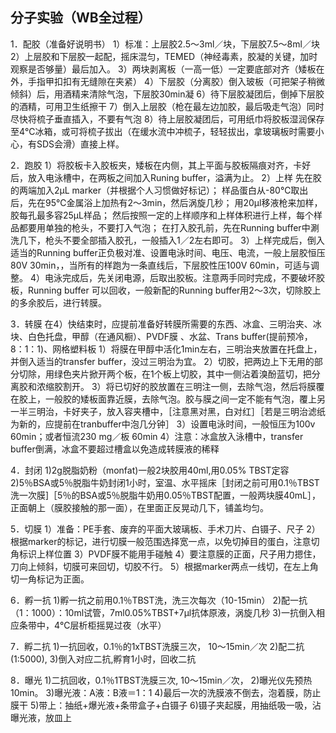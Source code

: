 ## 分子实验（WB全过程）
1．配胶（准备好说明书）
1）标准：上层胶2.5～3ml／块，下层胶7.5～8ml／块
2）上层胶和下层胶一起配，摇床混匀，TEMED（神经毒素，胶凝的关键，加时观察是否够量）最后加入。
3）两块剥离板（一高一低）一定要底部对齐（矮板在外，手指甲扣扣有无缝隙在夹紧）
4）下层胶（分离胶）倒入玻板（可把架子稍微倾斜）后，用酒精来清除气泡，下层胶30min凝
6）待下层胶凝团后，倒掉下层胶的酒精，可用卫生纸擦干
7）倒入上层胶（枪在最左边加胶，最后吸走气泡）同时尽快将梳子垂直插入，不要有气泡
8）待上层胶凝团后，可用纸巾将胶板湿润保存至4℃冰箱，或可将梳子拔出（在缓水流中冲梳子，轻轻拔出，拿玻璃板时需要小心，有SDS会滑）直接上样。

2．跑胶
1）将胶板卡入胶板夹，矮板在内侧，其上平面与胶板隔痕对齐，卡好后，放入电泳槽中，在两板之间加入Runing buffer，溢满为止。
2）上样
先在胶的两端加入2μL marker（并根据个人习惯做好标记）；
样品蛋白从-80℃取出后，先在95℃金属浴上加热有2～3min，然后涡旋几秒；
用20μl移液枪来加样，胶每孔最多容25μL样品；
然后按照一定的上样顺序和上样体积进行上样，每个样品都要用单独的枪头，不要打入气泡；
在打入胶孔前，先在Running buffer中涮洗几下，枪头不要全部插入胶孔，一般插入1／2左右即可。
3）上样完成后，倒入适当的Running buffer正负极对准、设置电泳时间、电压、电流，一般上层胶恒压80V 30min，，当所有的样跑为一条直线后，下层胶性压100V 60min，可适与调整。
4）电泳完成后，先关闭电源，后取出胶板。注意两手同时完成，不要破坏胶板，Running buffer 可以回收，一般新配的Running buffer用2～3次，切除胶上的多余胶后，进行转膜。

3．转膜
在4）快结束时，应提前准备好转膜所需要的东西、冰盒、三明治夹、冰块、白色托盘，甲醇（在通风橱）、PVDF膜 、水盆、Trans buffer(提前预冷，8：1：1)、网格塑料板
1）将膜在甲醇中活化1min左右，三明治夹放置在托盘上，并倒入适当的transfer buffer，没过三明治为宜。
2）切胶，把两边上下无用的部分切除，用绿色夹片掀开两个板，在1个板上切胶，其中一侧沾着溴酚蓝切，把分离胶和浓缩胶割开。
3）将已切好的胶放置在三明注一侧，去除气泡，然后将膜覆在胶上，一般胶的矮板面靠近膜，去除气泡。胶与膜之间一定不能有气泡，覆上另一半三明治，卡好夹子，放入容夹槽中，［注意黑对黑，白对红］［若是三明治滤纸为新的，应提前在tranbuffer中泡几分钟］
3）设置电泳时间，一般恒压为100v 60min；或者恒流230 mg／板 60min
4）注意：冰盒放入泳槽中，transfer buffer倒满，冰盒不要超过槽盒以免造成转膜液的稀释

4．封闭
1)2g脱脂奶粉（monfat)一般2块胶用40ml,用0.05% TBST定容
2)5％BSA或5％脱脂牛奶封闭1小时，室温、水平摇床［封闭之前可用0.1％TBST洗一次膜]［5％的BSA或5％脱脂牛奶用0.05％TBST配置，一般两块膜40mL］，正面朝上（膜胶接触的那一面），在里面正反晃动几下，铺盖均匀。

5．切膜
1）准备：PE手套、废弃的平面大玻璃板、手术刀片、白镊子、尺子
2）根据marker的标记，进行切膜一般范围选择宽一点，以免切掉目的蛋白，注意切角标识上样位置
3）PVDF膜不能用手碰触
4）要注意膜的正面，尺子用力摁住，刀向上倾斜，切膜可来回切，切胶不行。
5）根据marker两点一线切，在左上角切一角标记为正面。

6．孵一抗
1)孵一抗之前用0.1％TBST洗，洗三次每次（10-15min）
2)配一抗（1：1000）：10ml试管，7ml0.05%TBST+7μl抗体原液，涡旋几秒
3)一抗倒入相应条带中，4℃层析柜摇晃过夜（水平）

7．孵二抗
1)一抗回收，0.1％的1xTBST洗膜三次， 10～15min／次
2)配二抗(1:5000),
3)倒入对应二抗,孵育1小时，回收二抗

8．曝光
1)二抗回收，0.1％1TBST洗膜三次, 10～15min／次，
2)曝光仪先预热10min。
3)曝光液：A液：B液＝1：1
4)最后一次的洗膜液不倒去，泡着膜，防止膜干
5)带上：抽纸+爆光液+条带盒子+白镊子
6)镊子夹起膜，用抽纸吸一吸，沾曝光液，放皿上
